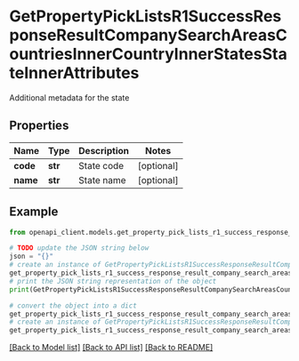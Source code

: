 # GetPropertyPickListsR1SuccessResponseResultCompanySearchAreasCountriesInnerCountryInnerStatesStateInnerAttributes

Additional metadata for the state

## Properties

Name | Type | Description | Notes
------------ | ------------- | ------------- | -------------
**code** | **str** | State code | [optional] 
**name** | **str** | State name | [optional] 

## Example

```python
from openapi_client.models.get_property_pick_lists_r1_success_response_result_company_search_areas_countries_inner_country_inner_states_state_inner_attributes import GetPropertyPickListsR1SuccessResponseResultCompanySearchAreasCountriesInnerCountryInnerStatesStateInnerAttributes

# TODO update the JSON string below
json = "{}"
# create an instance of GetPropertyPickListsR1SuccessResponseResultCompanySearchAreasCountriesInnerCountryInnerStatesStateInnerAttributes from a JSON string
get_property_pick_lists_r1_success_response_result_company_search_areas_countries_inner_country_inner_states_state_inner_attributes_instance = GetPropertyPickListsR1SuccessResponseResultCompanySearchAreasCountriesInnerCountryInnerStatesStateInnerAttributes.from_json(json)
# print the JSON string representation of the object
print(GetPropertyPickListsR1SuccessResponseResultCompanySearchAreasCountriesInnerCountryInnerStatesStateInnerAttributes.to_json())

# convert the object into a dict
get_property_pick_lists_r1_success_response_result_company_search_areas_countries_inner_country_inner_states_state_inner_attributes_dict = get_property_pick_lists_r1_success_response_result_company_search_areas_countries_inner_country_inner_states_state_inner_attributes_instance.to_dict()
# create an instance of GetPropertyPickListsR1SuccessResponseResultCompanySearchAreasCountriesInnerCountryInnerStatesStateInnerAttributes from a dict
get_property_pick_lists_r1_success_response_result_company_search_areas_countries_inner_country_inner_states_state_inner_attributes_from_dict = GetPropertyPickListsR1SuccessResponseResultCompanySearchAreasCountriesInnerCountryInnerStatesStateInnerAttributes.from_dict(get_property_pick_lists_r1_success_response_result_company_search_areas_countries_inner_country_inner_states_state_inner_attributes_dict)
```
[[Back to Model list]](../README.md#documentation-for-models) [[Back to API list]](../README.md#documentation-for-api-endpoints) [[Back to README]](../README.md)


